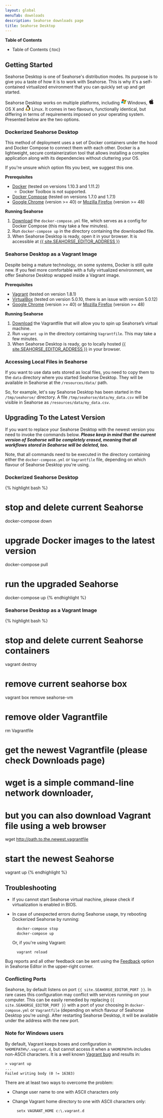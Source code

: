 ```yaml
---
layout: global
menuTab: downloads
description: Seahorse downloads page
title: Seahorse Desktop
---
```


**Table of Contents**

* Table of Contents
{:toc}

## Getting Started

Seahorse Desktop is one of Seahorse's distribution modes. Its purpose is to give you a taste of how
it is to work with Seahorse. This is why it's a self-contained virtualized environment that you can
quickly set up and get started.

Seahorse Desktop works on multiple platforms, including
<img src="img/os_icons/windows.png" alt="Windows" height="18" width="18"> Windows,
<img src="img/os_icons/osx.png" alt="OS X" height="18" width="18"> OS X and
<img src="img/os_icons/linux.png" alt="Linux" height="18" width="18"> Linux.
It comes in two flavours, functionally identical, but differing in terms of
requirements imposed on your operating system. Presented below are the two options.

### Dockerized Seahorse Desktop

This method of deployment uses a set of Docker containers under the hood and Docker Compose to
connect them with each other. Docker is a lightweight, secure containerization tool that allows
installing a complex application along with its dependencies without cluttering your OS.

If you're unsure which option fits you best, we suggest this one.

**Prerequisites**

* <a target="_blank" href="https://www.docker.com/">Docker</a> (tested on versions 1.10.3 and
1.11.2)
  * Docker Toolbox is not supported.
* <a target="_blank" href="https://docs.docker.com/compose/">Docker Compose</a> (tested on versions
1.7.0 and 1.7.1)
* <a target="_blank" href="https://www.google.com/chrome/">Google Chrome</a> (version >= 40)
or <a target="_blank" href="https://www.mozilla.org/firefox/">Mozilla Firefox</a> (version >= 48)

**Running Seahorse**

1. <a target="_blank" href="https://deepsense.io/get-seahorse/">Download</a>
the `docker-compose.yml` file, which serves as a config for Docker Compose (this may take a
few minutes).
2. Run `docker-compose up` in the directory containing the downloaded file.
3. When Seahorse Desktop is ready, open it in your browser. It is accessible at
    <a target="_blank" href="{{ site.SEAHORSE_EDITOR_ADDRESS }}">{{ site.SEAHORSE_EDITOR_ADDRESS }}
    </a>

### Seahorse Desktop as a Vagrant Image

Despite being a mature technology, on some systems, Docker is still quite new. If you feel more
comfortable with a fully virtualized environment, we offer Seahorse Desktop wrapped inside a Vagrant
image.

**Prerequisites**

* <a target="_blank" href="https://www.vagrantup.com/">Vagrant</a> (tested on version 1.8.1)
* <a target="_blank" href="https://www.virtualbox.org/">VirtualBox</a> (tested on version 5.0.10,
there is an issue with version 5.0.12)
* <a target="_blank" href="https://www.google.com/chrome/">Google Chrome</a> (version >= 40)
or <a target="_blank" href="https://www.mozilla.org/firefox/">Mozilla Firefox</a> (version >= 48)

**Running Seahorse**

1. <a target="_blank" href="https://deepsense.io/get-seahorse/">Download</a>
the Vagrantfile that will allow you to spin up Seahorse’s virtual machine.
2. Run `vagrant up` in the directory containing `Vagrantfile`. This may take a few minutes.
3. When Seahorse Desktop is ready, go to locally hosted
<a target="_blank" href="{{ site.SEAHORSE_EDITOR_ADDRESS }}">{{ site.SEAHORSE_EDITOR_ADDRESS }}</a>
in your browser.

### Accessing Local Files in Seahorse

If you want to use data sets stored as local files, you need to copy them to the `data` directory
where you started Seahorse Desktop. They will be available in Seahorse at the `/resources/data/`
path.

So, for example, let's say Seahorse Desktop has been started in the `/tmp/seahorse/` directory.
A file `/tmp/seahorse/data/my_data.csv` will be visible in Seahorse as
`/resources/data/my_data.csv`.

## Upgrading To the Latest Version

If you want to replace your Seahorse Desktop with the newest version you need to invoke
the commands below. ***Please keep in mind that the current version of Seahorse will be
completely erased, meaning that all workflows stored in Seahorse will be deleted, too.***

Note, that all commands need to be executed in the directory containing either the
`docker-compose.yml` or `Vagrantfile` file, depending on which flavour of Seahorse Desktop you're
using.

### Dockerized Seahorse Desktop

{% highlight bash %}
# stop and delete current Seahorse
docker-compose down
# upgrade Docker images to the latest version
docker-compose pull
# run the upgraded Seahorse
docker-compose up
{% endhighlight %}

### Seahorse Desktop as a Vagrant Image

{% highlight bash %}
# stop and delete current Seahorse containers
vagrant destroy
# remove current seahorse box
vagrant box remove seahorse-vm
# remove older Vagrantfile
rm Vagrantfile
# get the newest Vagrantfile (please check Downloads page)
# wget is a simple command-line network downloader,
# but you can also download Vagrant file using a web browser
wget http://path.to.the.newest.vagrantfile
# start the newest Seahorse
vagrant up
{% endhighlight %}

## Troubleshooting
* If you cannot start Seahorse virtual machine, please check if virtualization is enabled in BIOS.
* In case of unexpected errors during Seahorse usage, try rebooting Dockerized Seahorse by running:

        docker-compose stop
        docker-compose up

    Or, if you're using Vagrant:

        vagrant reload

Bug reports and all other feedback can be sent using the
<a target="_blank" href="http://feedback.seahorse.deepsense.io">Feedback</a>
option in Seahorse Editor in the upper-right corner.

### Conflicting Ports
Seahorse, by default listens on port `{{ site.SEAHORSE_EDITOR_PORT }}`. In rare cases this
configuration may conflict with services running on your computer. This can be easily remedied by
replacing `{{ site.SEAHORSE_EDITOR_PORT }}` with a port of your choosing in `docker-compose.yml` or
`Vagrantfile` (depending on which flavour of Seahorse Desktop you're using). After restarting
Seahorse Desktop, it will be available under the address with the new port.

### Note for Windows users

By default, Vagrant keeps boxes and configuration in `%HOMEPATH%/.vagrant.d`,
but cannot access it when a `%HOMEPATH%` includes non-ASCII characters.
It is a well known
<a target="_blank" href="https://github.com/mitchellh/vagrant/issues/4966">Vagrant bug</a>
and results in:

    > vagrant up
    ...
    Failed writing body (0 != 16383)

There are at least two ways to overcome the problem:

* Change user name to one with ASCII characters only
* Change Vagrant home directory to one with ASCII characters only:

        setx VAGRANT_HOME c:\.vagrant.d
